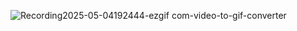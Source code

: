 ![Recording2025-05-04192444-ezgif com-video-to-gif-converter](https://github.com/user-attachments/assets/0d71d6d8-798f-49a4-ba31-8a79882b9f9b)
